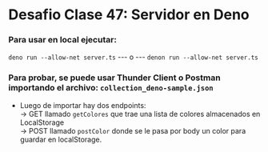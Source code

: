 # Desafio Clase 47: Servidor en Deno

### Para usar en local ejecutar:

``` deno run --allow-net server.ts ``` --- o --- ``` denon run --allow-net server.ts ```

### Para probar, se puede usar Thunder Client o Postman  importando el archivo: ``` collection_deno-sample.json ```

* Luego de importar hay dos endpoints: <br>
  -> GET llamado `getColores` que trae una lista de colores almacenados en LocalStorage <br>
  -> POST llamado `postColor` donde se le pasa por body un color para guardar en localStorage.
